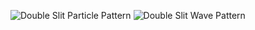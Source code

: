 
![Double Slit Particle Pattern](https://github.com/SimulCat/simulcat.github.io/blob/main/phasedemo/particleblue.gif)
![Double Slit Wave Pattern](https://github.com/SimulCat/simulcat.github.io/blob/main/phasedemo/particleblue.gif)
